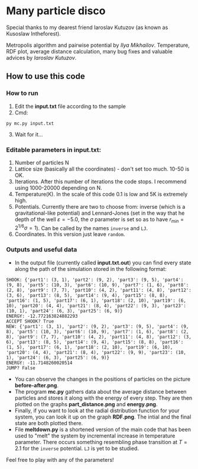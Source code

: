 # Many particle disco

Special thanks to my dearest friend Iaroslav Kutuzov (as known as Kusoslaw Intheforest).

Metropolis algorithm and pairwise potential by *Ilya Mikhailov*.
Temperature, RDF plot, average distance calculation, many bug fixes and valuable advices by *Iaroslav Kutuzov*.

## How to use this code

### How to run

1. Edit the **input.txt** file according to the sample
2. Cmd:
```shell
py mc.py input.txt
```
3. Wait for it...

### Editable parameters in input.txt:

1. Number of particles N
2. Lattice size (basically all the coordinates) - don't set too much. 10-50 is OK.
3. Iterations. After this number of iterations the code stops. I recommend using 1000-20000 depending on N.
4. Temperature(K). In the scale of this code 0.1 is low and 5K is extremely high. 
5. Potentials. Currently there are two to choose from: inverse (which is a gravitational-like potential) and Lennard-Jones (set in the way that he depth of the well $\varepsilon=-5.0$, the $\sigma$ parameter is set so as to have $r_{min}=2^{1/6}\sigma=1$). Can be called by the names `inverse` and `LJ`.
6. Coordinates. In this version just leave `random`.

### Outputs and useful data 

- In the output file (currently called **input.txt.out**) you can find every state along the path of the simulation stored in the following format:
```
SHOOK: {'part1': (3, 1), 'part2': (9, 2), 'part3': (9, 5), 'part4': (9, 8), 'part5': (10, 3), 'part6': (10, 9), 'part7': (1, 6), 'part8': (2, 8), 'part9': (7, 7), 'part10': (4, 2), 'part11': (4, 8), 'part12': (3, 6), 'part13': (8, 5), 'part14': (9, 4), 'part15': (8, 8), 'part16': (1, 5), 'part17': (6, 1), 'part18': (2, 10), 'part19': (6, 10), 'part20': (4, 4), 'part21': (8, 4), 'part22': (9, 3), 'part23': (10, 1), 'part24': (6, 3), 'part25': (6, 9)} 
ENERGY: -12.772163824882293 
ACCEPT SHOOK? True 
NEW: {'part1': (3, 1), 'part2': (9, 2), 'part3': (9, 5), 'part4': (9, 8), 'part5': (10, 3), 'part6': (10, 9), 'part7': (1, 6), 'part8': (2, 8), 'part9': (7, 7), 'part10': (4, 2), 'part11': (4, 8), 'part12': (3, 6), 'part13': (8, 5), 'part14': (9, 4), 'part15': (8, 8), 'part16': (1, 5), 'part17': (6, 1), 'part18': (2, 10), 'part19': (6, 10), 'part20': (4, 4), 'part21': (8, 4), 'part22': (9, 9), 'part23': (10, 1), 'part24': (6, 3), 'part25': (6, 9)} 
ENERGY: -11.7148260020514 
JUMP? False 
```
- You can observe the changes in the positions of particles on the picture **before-after.png**. 
- The program **mc.py** gathers data about the average distance between particles and stores it along with the energy of every step. They are then plotted on the graphs **part_distance.png** and **energy.png**.
- Finally, if you want to look at the radial distribution function for your system, you can look it up on the graph **RDF.png**. The intial and the final state are both plotted there. 
- File **meltdown.py** is a shortened version of the main code that has been used to "melt" the system by incremental increase in temperature parameter. There occurs something resembling phase transition at $T=2.1$ for the `inverse` potential. `LJ` is yet to be studied.

Feel free to play with any of the parameters!
